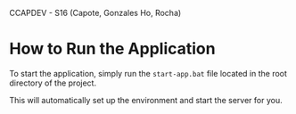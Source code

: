 CCAPDEV - S16 (Capote, Gonzales Ho, Rocha)

# How to Run the Application

To start the application, simply run the `start-app.bat` file located in the root directory of the project.

This will automatically set up the environment and start the server for you.
